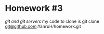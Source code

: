 # Homework \#3
*git and git servers*
my code to clone is 
git clone git@github.com:YanruH/homework.git
